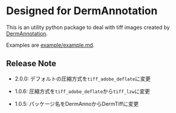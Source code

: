 # Designed for DermAnnotation

This is an utility python package to deal with tiff images
created by [DermAnnotation](https://kondoa9.github.io/DermAnnotation/en/).

Examples are [example/example.md](example/example.md).

## Release Note

- 2.0.0: デフォルトの圧縮方式を`tiff_adobe_deflate`に変更

- 1.0.6: 圧縮方式を`tiff_adobe_deflate`から`tiff_lzw`に変更
- 1.0.5: パッケージ名をDermAnnoからDermTiffに変更